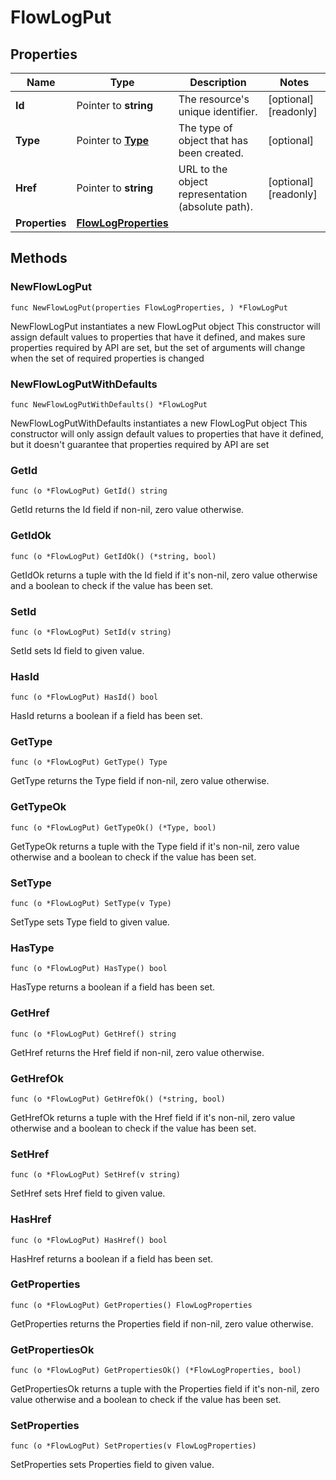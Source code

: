 # FlowLogPut

## Properties

|Name | Type | Description | Notes|
|------------ | ------------- | ------------- | -------------|
|**Id** | Pointer to **string** | The resource&#39;s unique identifier. | [optional] [readonly] |
|**Type** | Pointer to [**Type**](Type.md) | The type of object that has been created. | [optional] |
|**Href** | Pointer to **string** | URL to the object representation (absolute path). | [optional] [readonly] |
|**Properties** | [**FlowLogProperties**](FlowLogProperties.md) |  | |

## Methods

### NewFlowLogPut

`func NewFlowLogPut(properties FlowLogProperties, ) *FlowLogPut`

NewFlowLogPut instantiates a new FlowLogPut object
This constructor will assign default values to properties that have it defined,
and makes sure properties required by API are set, but the set of arguments
will change when the set of required properties is changed

### NewFlowLogPutWithDefaults

`func NewFlowLogPutWithDefaults() *FlowLogPut`

NewFlowLogPutWithDefaults instantiates a new FlowLogPut object
This constructor will only assign default values to properties that have it defined,
but it doesn't guarantee that properties required by API are set

### GetId

`func (o *FlowLogPut) GetId() string`

GetId returns the Id field if non-nil, zero value otherwise.

### GetIdOk

`func (o *FlowLogPut) GetIdOk() (*string, bool)`

GetIdOk returns a tuple with the Id field if it's non-nil, zero value otherwise
and a boolean to check if the value has been set.

### SetId

`func (o *FlowLogPut) SetId(v string)`

SetId sets Id field to given value.

### HasId

`func (o *FlowLogPut) HasId() bool`

HasId returns a boolean if a field has been set.

### GetType

`func (o *FlowLogPut) GetType() Type`

GetType returns the Type field if non-nil, zero value otherwise.

### GetTypeOk

`func (o *FlowLogPut) GetTypeOk() (*Type, bool)`

GetTypeOk returns a tuple with the Type field if it's non-nil, zero value otherwise
and a boolean to check if the value has been set.

### SetType

`func (o *FlowLogPut) SetType(v Type)`

SetType sets Type field to given value.

### HasType

`func (o *FlowLogPut) HasType() bool`

HasType returns a boolean if a field has been set.

### GetHref

`func (o *FlowLogPut) GetHref() string`

GetHref returns the Href field if non-nil, zero value otherwise.

### GetHrefOk

`func (o *FlowLogPut) GetHrefOk() (*string, bool)`

GetHrefOk returns a tuple with the Href field if it's non-nil, zero value otherwise
and a boolean to check if the value has been set.

### SetHref

`func (o *FlowLogPut) SetHref(v string)`

SetHref sets Href field to given value.

### HasHref

`func (o *FlowLogPut) HasHref() bool`

HasHref returns a boolean if a field has been set.

### GetProperties

`func (o *FlowLogPut) GetProperties() FlowLogProperties`

GetProperties returns the Properties field if non-nil, zero value otherwise.

### GetPropertiesOk

`func (o *FlowLogPut) GetPropertiesOk() (*FlowLogProperties, bool)`

GetPropertiesOk returns a tuple with the Properties field if it's non-nil, zero value otherwise
and a boolean to check if the value has been set.

### SetProperties

`func (o *FlowLogPut) SetProperties(v FlowLogProperties)`

SetProperties sets Properties field to given value.



